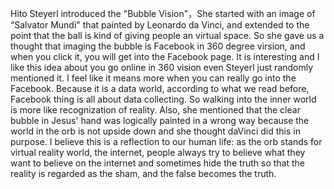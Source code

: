 <p>Hito Steyerl introduced the "Bubble Vision"，She started with an image of “Salvator Mundi" that painted by Leonardo da Vinci, and extended to the point that the ball is kind of giving people an virtual space. So she gave us a thought that imaging the bubble is Facebook in 360 degree virsion, and when you click it, you will get into the Facebook page. It is interesting and I like this idea about you go online in 360 vision even Steyerl just randomly mentioned it. I feel like it means more when you can really go into the Facebook. Because it is a data world, according to what we read before, Facebook thing is all about data collecting. So walking into the inner world is more like recognization of reality. Also, she mentioned that the clear bubble in Jesus' hand was logically painted in a wrong way because the world in the orb is not upside down and she thought daVinci did this in purpose. I believe this is a reflection to our human life: as the orb stands for virtual reality world, the internet, people always try to believe what they want to believe on the internet and sometimes hide the truth so that the reality is regarded as the sham, and the false becomes the truth.</p>
